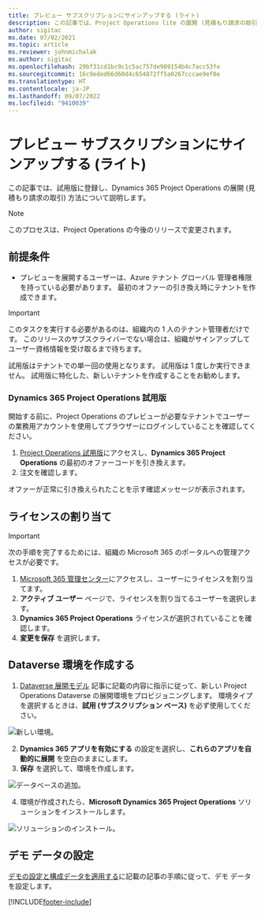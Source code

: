 ```yaml
---
title: プレビュー サブスクリプションにサインアップする (ライト)
description: この記事では、Project Operations lite の展開 (見積もり請求の取引) をインストールする方法に関する情報を提供します。
author: sigitac
ms.date: 07/02/2021
ms.topic: article
ms.reviewer: johnmichalak
ms.author: sigitac
ms.openlocfilehash: 29bf31cd1bc9c1c5ac757de989154b4c7acc53fe
ms.sourcegitcommit: 16c9eded66d60d4c654872ff5a0267cccae9ef0e
ms.translationtype: HT
ms.contentlocale: ja-JP
ms.lasthandoff: 09/07/2022
ms.locfileid: "9410039"
---
```

# <a name="sign-up-for-a-preview-subscription---lite"></a>プレビュー サブスクリプションにサインアップする (ライト) 

この記事では、試用版に登録し、Dynamics 365 Project Operations の展開 (見積もり請求の取引) 方法について説明します。

> [!NOTE]
> このプロセスは、Project Operations の今後のリリースで変更されます。

## <a name="prerequisites"></a>前提条件
- プレビューを展開するユーザーは、Azure テナント グローバル 管理者権限を持っている必要があります。 最初のオファーの引き換え時にテナントを作成できます。

> [!IMPORTANT]
> このタスクを実行する必要があるのは、組織内の 1 人のテナント管理者だけです。 このリリースのサブスクライバーでない場合は、組織がサインアップしてユーザー資格情報を受け取るまで待ちます。
> 
> 試用版はテナントでの単一回の使用となります。 試用版は 1 度しか実行できません。 試用版に特化した、新しいテナントを作成することをお勧めします。

### <a name="dynamics-365-project-operations-trial"></a>Dynamics 365 Project Operations 試用版 

開始する前に、Project Operations のプレビューが必要なテナントでユーザーの業務用アカウントを使用してブラウザーにログインしていることを確認してください。

1. [Project Operations 試用版](https://aka.ms/try-po)にアクセスし、**Dynamics 365 Project Operations** の最初のオファーコードを引き換えます。
2. 注文を確認します。

  オファーが正常に引き換えられたことを示す確認メッセージが表示されます。

## <a name="assign-licenses"></a>ライセンスの割り当て

> [!IMPORTANT]
> 次の手順を完了するためには、組織の Microsoft 365 のポータルへの管理アクセスが必要です。


1. [Microsoft 365 管理センター](https://portal.office.com/)にアクセスし、ユーザーにライセンスを割り当てます。
2. **アクティブ ユーザー** ページで、ライセンスを割り当てるユーザーを選択します。
3. **Dynamics 365 Project Operations** ライセンスが選択されていることを確認します。 
4. **変更を保存** を選択します。

## <a name="create-a-new-dataverse-environment"></a>Dataverse 環境を作成する

1. [Dataverse 展開モデル](lite-deployment.md) 記事に記載の内容に指示に従って、新しい Project Operations Dataverse の展開環境をプロビジョニングします。 環境タイプを選択するときは、**試用 (サブスクリプション ベース)** を必ず使用してください。

  ![新しい環境。](./media/19CreateEnvironment.png)

2. **Dynamics 365 アプリを有効にする** の設定を選択し、**これらのアプリを自動的に展開** を空白のままにします。  
3. **保存** を選択して、環境を作成します。

  ![データベースの追加。](./media/20CreateEnvironment1.png)

4. 環境が作成されたら、**Microsoft Dynamics 365 Project Operations** ソリューションをインストールします。 

![ソリューションのインストール。](./media/21InstallSolution.png)

## <a name="set-up-demo-data"></a>デモ データの設定

[デモの設定と構成データを適用する](lite-apply-demo-setup-config-data.md)に記載の記事の手順に従って、デモ データを設定します。


[!INCLUDE[footer-include](../includes/footer-banner.md)]
